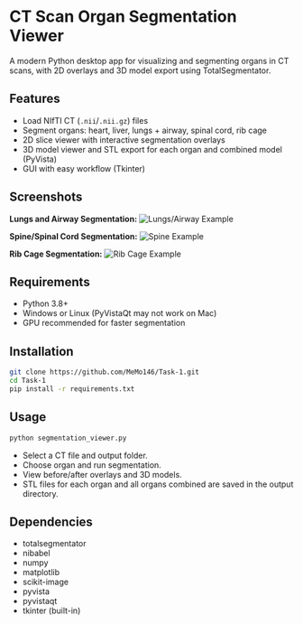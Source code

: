 # CT Scan Organ Segmentation Viewer

A modern Python desktop app for visualizing and segmenting organs in CT scans, with 2D overlays and 3D model export using TotalSegmentator.

## Features

- Load NIfTI CT (`.nii`/`.nii.gz`) files
- Segment organs: heart, liver, lungs + airway, spinal cord, rib cage
- 2D slice viewer with interactive segmentation overlays
- 3D model viewer and STL export for each organ and combined model (PyVista)
- GUI with easy workflow (Tkinter)

## Screenshots

**Lungs and Airway Segmentation:**
![Lungs/Airway Example](assets/images/image1.jpg)

**Spine/Spinal Cord Segmentation:**
![Spine Example](assets/images/image2.jpg)

**Rib Cage Segmentation:**
![Rib Cage Example](assets/images/image3.jpg)

## Requirements

- Python 3.8+
- Windows or Linux (PyVistaQt may not work on Mac)
- GPU recommended for faster segmentation

## Installation

```bash
git clone https://github.com/MeMo146/Task-1.git
cd Task-1
pip install -r requirements.txt
```

## Usage

```bash
python segmentation_viewer.py
```

- Select a CT file and output folder.
- Choose organ and run segmentation.
- View before/after overlays and 3D models.
- STL files for each organ and all organs combined are saved in the output directory.

## Dependencies

- totalsegmentator
- nibabel
- numpy
- matplotlib
- scikit-image
- pyvista
- pyvistaqt
- tkinter (built-in)
